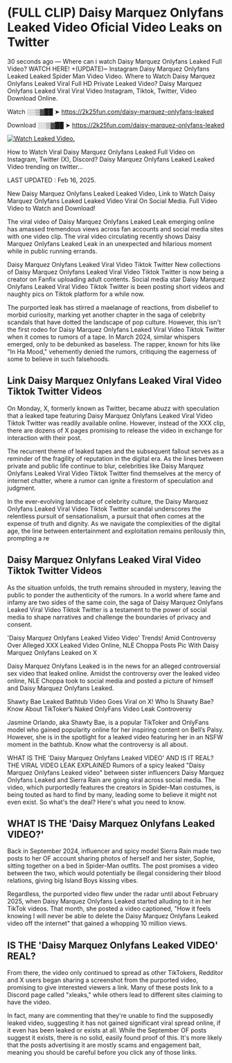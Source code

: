 # (FULL CLIP) Daisy Marquez Onlyfans Leaked Video Oficial Video Leaks on Twitter

30 seconds ago — Where can i watch Daisy Marquez Onlyfans Leaked Full Video? WATCH HERE! +(UPDATE)~ Instagram Daisy Marquez Onlyfans Leaked Leaked Spider Man Video Video. Where to Watch Daisy Marquez Onlyfans Leaked Viral Full HD Private Leaked Video? Daisy Marquez Onlyfans Leaked Viral Viral Video Instagram, Tiktok, Twitter, Video Download Online.

Watch ░░▒▓██ ➤ https://2k25fun.com/daisy-marquez-onlyfans-leaked

Download ░░▒▓██ ➤ https://2k25fun.com/daisy-marquez-onlyfans-leaked

[![Watch Leaked Video.](https://miro.medium.com/v2/resize:fit:828/format:webp/1*cilzJN44JGOrTw9NJCrNHA.gif "Watch Leaked Video")](https://2k25fun.com/daisy-marquez-onlyfans-leaked)

How to Watch Viral Daisy Marquez Onlyfans Leaked Full Video on Instagram, Twitter (X), Discord? Daisy Marquez Onlyfans Leaked Leaked Video trending on twitter...

LAST UPDATED : Feb 16, 2025.

New Daisy Marquez Onlyfans Leaked Leaked Video, Link to Watch Daisy Marquez Onlyfans Leaked Leaked Video Viral On Social Media. Full Video Video to Watch and Download!

The viral video of Daisy Marquez Onlyfans Leaked Leak emerging online has amassed tremendous views across fan accounts and social media sites with one video clip. The viral video circulating recently shows Daisy Marquez Onlyfans Leaked Leak in an unexpected and hilarious moment while in public running errands.

Daisy Marquez Onlyfans Leaked Viral Video Tiktok Twitter New collections of Daisy Marquez Onlyfans Leaked Viral Video Tiktok Twitter is now being a creator on Fanfix uploading adult contents. Social media star Daisy Marquez Onlyfans Leaked Viral Video Tiktok Twitter is been posting short videos and naughty pics on Tiktok platform for a while now.

The purported leak has stirred a maelanage of reactions, from disbelief to morbid curiosity, marking yet another chapter in the saga of celebrity scandals that have dotted the landscape of pop culture. However, this isn't the first rodeo for Daisy Marquez Onlyfans Leaked Viral Video Tiktok Twitter when it comes to rumors of a tape. In March 2024, similar whispers emerged, only to be debunked as baseless. The rapper, known for hits like "In Ha Mood," vehemently denied the rumors, critiquing the eagerness of some to believe in such falsehoods.

## Link Daisy Marquez Onlyfans Leaked Viral Video Tiktok Twitter Videos

On Monday, X, formerly known as Twitter, became abuzz with speculation that a leaked tape featuring Daisy Marquez Onlyfans Leaked Viral Video Tiktok Twitter was readily available online. However, instead of the XXX clip, there are dozens of X pages promising to release the video in exchange for interaction with their post.

The recurrent theme of leaked tapes and the subsequent fallout serves as a reminder of the fragility of reputation in the digital era. As the lines between private and public life continue to blur, celebrities like Daisy Marquez Onlyfans Leaked Viral Video Tiktok Twitter find themselves at the mercy of internet chatter, where a rumor can ignite a firestorm of speculation and judgment.

In the ever-evolving landscape of celebrity culture, the Daisy Marquez Onlyfans Leaked Viral Video Tiktok Twitter scandal underscores the relentless pursuit of sensationalism, a pursuit that often comes at the expense of truth and dignity. As we navigate the complexities of the digital age, the line between entertainment and exploitation remains perilously thin, prompting a re

##  Daisy Marquez Onlyfans Leaked Viral Video Tiktok Twitter Videos

As the situation unfolds, the truth remains shrouded in mystery, leaving the public to ponder the authenticity of the rumors. In a world where fame and infamy are two sides of the same coin, the saga of Daisy Marquez Onlyfans Leaked Viral Video Tiktok Twitter is a testament to the power of social media to shape narratives and challenge the boundaries of privacy and consent.

'Daisy Marquez Onlyfans Leaked Video Video' Trends! Amid Controversy Over Alleged XXX Leaked Video Online, NLE Choppa Posts Pic With Daisy Marquez Onlyfans Leaked on X

Daisy Marquez Onlyfans Leaked is in the news for an alleged controversial sex video that leaked online. Amidst the controversy over the leaked video online, NLE Choppa took to social media and posted a picture of himself and Daisy Marquez Onlyfans Leaked.

Shawty Bae Leaked Bathtub Video Goes Viral on X! Who Is Shawty Bae? Know About TikToker’s Naked OnlyFans Video Leak Controversy

Jasmine Orlando, aka Shawty Bae, is a popular TikToker and OnlyFans model who gained popularity online for her inspiring content on Bell’s Palsy. However, she is in the spotlight for a leaked video featuring her in an NSFW moment in the bathtub. Know what the controversy is all about.

WHAT IS THE 'Daisy Marquez Onlyfans Leaked VIDEO' AND IS IT REAL? THE VIRAL VIDEO LEAK EXPLAINED Rumors of a spicy leaked "Daisy Marquez Onlyfans Leaked video" between sister influencers Daisy Marquez Onlyfans Leaked and Sierra Rain are going viral across social media. The video, which purportedly features the creators in Spider-Man costumes, is being touted as hard to find by many, leading some to believe it might not even exist. So what's the deal? Here's what you need to know.

## WHAT IS THE 'Daisy Marquez Onlyfans Leaked VIDEO?'

Back in September 2024, influencer and spicy model Sierra Rain made two posts to her OF account sharing photos of herself and her sister, Sophie, sitting together on a bed in Spider-Man outfits. The post promises a video between the two, which would potentially be illegal considering their blood relations, giving big Island Boys kissing vibes.

Regardless, the purported video flew under the radar until about February 2025, when Daisy Marquez Onlyfans Leaked started alluding to it in her TikTok videos. That month, she posted a video captioned, "How it feels knowing I will never be able to delete the Daisy Marquez Onlyfans Leaked video off the internet" that gained a whopping 10 million views.

## IS THE 'Daisy Marquez Onlyfans Leaked VIDEO' REAL?

From there, the video only continued to spread as other TikTokers, Redditor and X users began sharing a screenshot from the purported video, promising to give interested viewers a link. Many of these posts link to a Discord page called "xleaks," while others lead to different sites claiming to have the video.

In fact, many are commenting that they're unable to find the supposedly leaked video, suggesting it has not gained significant viral spread online, if it even has been leaked or exists at all. While the September OF posts suggest it exists, there is no solid, easily found proof of this. It's more likely that the posts advertising it are mostly scams and engagement bait, meaning you should be careful before you click any of those links.
